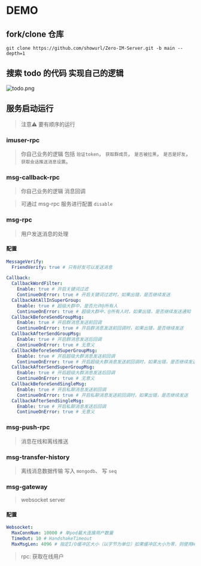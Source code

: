 # DEMO
## fork/clone 仓库
```shell
git clone https://github.com/showurl/Zero-IM-Server.git -b main --depth=1
```
## 搜索 todo 的代码 实现自己的逻辑
![todo.png](https://raw.githubusercontent.com/showurl/Zero-IM-Docs/main/images/20220517/todo.png)

## 服务启动运行
> 注意⚠️ 要有顺序的运行

### imuser-rpc
> 你自己业务的逻辑 包括 `验证token`， `获取群成员`， `是否被拉黑`， `是否是好友`， `获取会话推送消息设置`。

### msg-callback-rpc
> 你自己业务的逻辑 消息回调

> 可通过 msg-rpc 服务进行配置 `disable`

### msg-rpc
> 用户发送消息的处理

#### 配置
```yaml
MessageVerify:
  FriendVerify: true # 只有好友可以发送消息

Callback:
  CallbackWordFilter:
    Enable: true # 开启关键词过滤
    ContinueOnError: true # 开启关键词过滤时，如果出错，是否继续发送
  CallbackAtAllInSuperGroup:
    Enable: true # 超级大群中，是否允许@所有人
    ContinueOnError: true # 超级大群中，@所有人时，如果出错，是否继续发送通知
  CallbackBeforeSendGroupMsg:
    Enable: true # 开启群消息发送前回调
    ContinueOnError: true # 开启群消息发送前回调时，如果出错，是否继续发送
  CallbackAfterSendGroupMsg:
    Enable: true # 开启群消息发送后回调
    ContinueOnError: true # 无意义
  CallbackBeforeSendSuperGroupMsg:
    Enable: true # 开启超级大群消息发送前回调
    ContinueOnError: true # 开启超级大群消息发送前回调时，如果出错，是否继续发送
  CallbackAfterSendSuperGroupMsg:
    Enable: true # 开启超级大群消息发送后回调
    ContinueOnError: true # 无意义
  CallbackBeforeSendSingleMsg:
    Enable: true # 开启私聊消息发送前回调
    ContinueOnError: true # 开启私聊消息发送前回调时，如果出错，是否继续发送
  CallbackAfterSendSingleMsg:
    Enable: true # 开启私聊消息发送后回调
    ContinueOnError: true # 无意义
```

### msg-push-rpc
> 消息在线和离线推送

### msg-transfer-history
> 离线消息数据传输 写入 `mongodb`、 写 `seq`

### msg-gateway
> websocket server
#### 配置
```yaml
Websocket:
  MaxConnNum: 10000 # 单pod最大连接用户数量
  TimeOut: 10 # HandshakeTimeout
  MaxMsgLen: 4096 # 指定I/O缓冲区大小（以字节为单位）如果缓冲区大小为零，则使用HTTP服务器分配的缓冲区。I/O缓冲区的大小不限制可以发送或接收的消息的大小。
```
> rpc: 获取在线用户
